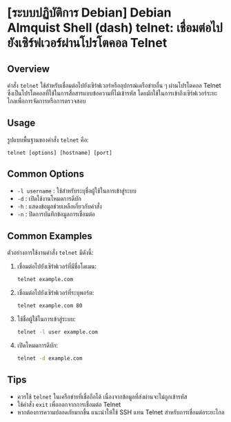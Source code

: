 # [ระบบปฏิบัติการ Debian] Debian Almquist Shell (dash) telnet: เชื่อมต่อไปยังเซิร์ฟเวอร์ผ่านโปรโตคอล Telnet

## Overview
คำสั่ง `telnet` ใช้สำหรับเชื่อมต่อไปยังเซิร์ฟเวอร์หรืออุปกรณ์เครือข่ายอื่น ๆ ผ่านโปรโตคอล Telnet ซึ่งเป็นโปรโตคอลที่ใช้ในการสื่อสารแบบข้อความที่ไม่เข้ารหัส โดยมักใช้ในการเข้าถึงเซิร์ฟเวอร์ระยะไกลเพื่อการจัดการหรือการตรวจสอบ

## Usage
รูปแบบพื้นฐานของคำสั่ง `telnet` คือ:

```
telnet [options] [hostname] [port]
```

## Common Options
- `-l username` : ใช้สำหรับระบุชื่อผู้ใช้ในการเข้าสู่ระบบ
- `-d` : เปิดใช้งานโหมดการดีบัก
- `-h` : แสดงข้อมูลช่วยเหลือเกี่ยวกับคำสั่ง
- `-n` : ปิดการบันทึกข้อมูลการเชื่อมต่อ

## Common Examples
ตัวอย่างการใช้งานคำสั่ง `telnet` มีดังนี้:

1. เชื่อมต่อไปยังเซิร์ฟเวอร์ที่มีชื่อโดเมน:
   ```sh
   telnet example.com
   ```

2. เชื่อมต่อไปยังเซิร์ฟเวอร์ที่ระบุพอร์ต:
   ```sh
   telnet example.com 80
   ```

3. ใช้ชื่อผู้ใช้ในการเข้าสู่ระบบ:
   ```sh
   telnet -l user example.com
   ```

4. เปิดโหมดการดีบัก:
   ```sh
   telnet -d example.com
   ```

## Tips
- ควรใช้ `telnet` ในเครือข่ายที่เชื่อถือได้ เนื่องจากข้อมูลที่ส่งผ่านจะไม่ถูกเข้ารหัส
- ใช้คำสั่ง `exit` เพื่อออกจากการเชื่อมต่อ Telnet
- หากต้องการความปลอดภัยมากขึ้น แนะนำให้ใช้ SSH แทน Telnet สำหรับการเชื่อมต่อระยะไกล